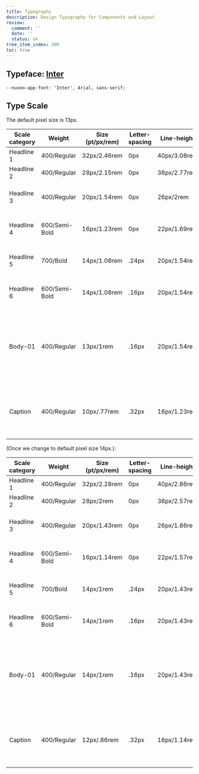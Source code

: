 ```yaml
---
title: Typography
description: Design Typography for Components and Layout
review:
  comment: ''
  date: ''
  status: ok
tree_item_index: 300
toc: true
---
```


## Typeface: [Inter](https://fonts.google.com/specimen/Inter?query=inter)

`--nuxeo-app-font: 'Inter', Arial, sans-serif;`

## Type Scale

The default pixel size is 13px.

| Scale category | Weight        | Size (pt/px/rem) | Letter-spacing | Line-height  | Usage                                                                                                   |
| -------------- | ------------- | ---------------- | -------------- | ------------ | ------------------------------------------------------------------------------------------------------- |
| Headline 1     | 400/Regular   | 32px/2.46rem     | 0px            | 40px/3.08rem | For layout headings.                                                                                    |
| Headline 2     | 400/Regular   | 28px/2.15rem     | 0px            | 36px/2.77rem | For layout headings.                                                                                    |
| Headline 3     | 400/Regular   | 20px/1.54rem     | 0px            | 26px/2rem    | For component and layout headings.                                                                      |
| Headline 4     | 600/Semi-Bold | 16px/1.23rem     | 0px            | 22px/1.69rem | For component and layout headings.                                                                      |
| Headline 5     | 700/Bold      | 14px/1.08rem     | .24px          | 20px/1.54rem | For component and layout subtitles.                                                                     |
| Headline 6     | 600/Semi-Bold | 14px/1.08rem     | .16px          | 20px/1.54rem | For component and layout subtitles.                                                                     |
| Body-01        | 400/Regular   | 13px/1rem        | .16px          | 20px/1.54rem | For paragraphs. It is a good size for comfortable, long-form reading. Used for body copy in components. |
| Caption        | 400/Regular   | 10px/.77rem      | .32px          | 16px/1.23rem | For explanatory helper text that appears below a field title within a component.                        |

(Once we change to default pixel size 14px.):

| Scale category | Weight        | Size (pt/px/rem) | Letter-spacing | Line-height  | Usage                                                                                                   |
| -------------- | ------------- | ---------------- | -------------- | ------------ | ------------------------------------------------------------------------------------------------------- |
| Headline 1     | 400/Regular   | 32px/2.28rem     | 0px            | 40px/2.86rem | For layout headings.                                                                                    |
| Headline 2     | 400/Regular   | 28px/2rem        | 0px            | 36px/2.57rem | For layout headings.                                                                                    |
| Headline 3     | 400/Regular   | 20px/1.43rem     | 0px            | 26px/1.86rem | For component and layout headings.                                                                      |
| Headline 4     | 600/Semi-Bold | 16px/1.14rem     | 0px            | 22px/1.57rem | For component and layout headings.                                                                      |
| Headline 5     | 700/Bold      | 14px/1rem        | .24px          | 20px/1.43rem | For component and layout subtitles.                                                                     |
| Headline 6     | 600/Semi-Bold | 14px/1rem        | .16px          | 20px/1.43rem | For component and layout subtitles.                                                                     |
| Body-01        | 400/Regular   | 14px/1rem        | .16px          | 20px/1.43rem | For paragraphs. It is a good size for comfortable, long-form reading. Used for body copy in components. |
| Caption        | 400/Regular   | 12px/.86rem      | .32px          | 16px/1.14rem | For explanatory helper text that appears below a field title within a component.                        |
